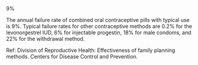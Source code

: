 9%

The annual failure rate of combined oral contraceptive pills with typical use is 9%. Typical failure rates for other contraceptive methods are 0.2% for the levonorgestrel IUD, 6% for injectable progestin, 18% for male condoms, and 22% for the withdrawal method.

Ref: Division of Reproductive Health: Effectiveness of family planning methods. Centers for Disease Control and Prevention.